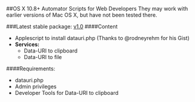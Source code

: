 ##OS X 10.8+ Automator Scripts for Web Developers
They may work with earlier versions of Mac OS X, but have not been tested there.

###Latest stable package: [v1.0](https://github.com/A-G-F/ML-Scripts/releases/latest)
####Content
* Applescript to install datauri.php (Thanks to @rodneyrehm for his Gist)
* **Services:**
  * Data-URI to clipboard
  * Data-URI to file

####Requirements:
* datauri.php
* Admin privileges
* Developer Tools for Data-URI to clipboard
